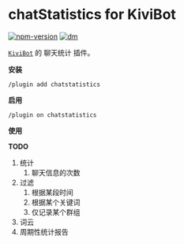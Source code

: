 # chatStatistics for KiviBot

[![npm-version](https://img.shields.io/npm/v/kivibot-plugin-chatstatistics?color=527dec&label=kivibot-plugin-chatstatistics&style=flat-square)](https://npm.im/kivibot-plugin-chatstatistics)
[![dm](https://shields.io/npm/dm/kivibot-plugin-chatstatistics?style=flat-square)](https://npm.im/kivibot-plugin-chatstatistics)

[`KiviBot`](https://beta.kivibot.com) 的 聊天统计 插件。

**安装**

```
/plugin add chatstatistics
```

**启用**

```
/plugin on chatstatistics
```

**使用**


**TODO**
1. 统计
   1. 聊天信息的次数
2. 过滤
   1. 根据某段时间
   2. 根据某个关键词
   3. 仅记录某个群组
3. 词云
4. 周期性统计报告
  
